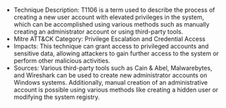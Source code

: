 - Technique Description: T1106 is a term used to describe the process of creating a new user account with elevated privileges in the system, which can be accomplished using various methods such as manually creating an administrator account or using third-party tools. 
- Mitre ATT&CK Category: Privilege Escalation and Credential Access
- Impacts: This technique can grant access to privileged accounts and sensitive data, allowing attackers to gain further access to the system or perform other malicious activities.
- Sources: Various third-party tools such as Cain & Abel, Malwarebytes, and Wireshark can be used to create new administrator accounts on Windows systems. Additionally, manual creation of an administrative account is possible using various methods like creating a hidden user or modifying the system registry.